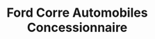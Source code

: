 ---
title: "Ford Corre Automobiles Concessionnaire"
url: /lannion/ford-corre-automobiles-concessionnaire/
shop: réparation de voitures
---